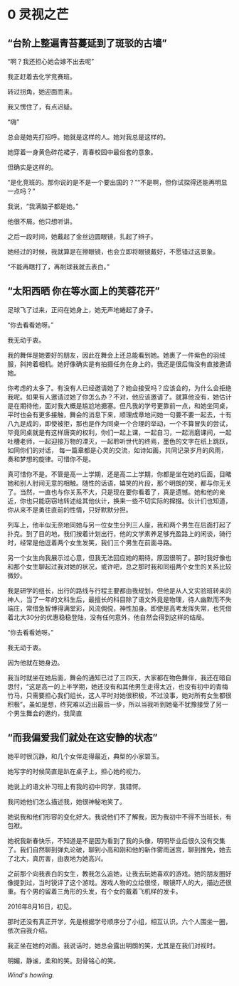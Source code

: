# 0 灵视之芒



## “台阶上整遍青苔蔓延到了斑驳的古墙”



“啊？我还担心她会嫁不出去呢”





我正赶着去化学竞赛班。

转过拐角，她迎面而来。

我又愣住了，有点迟疑。

“嗨”

总会是她先打招呼。她就是这样的人。她对我总是这样的。





她穿着一身黄色碎花裙子，青春校园中最俗套的意象。

但确实是这样的。





“是化竞班的。那你说的是不是一个要出国的？”“不是啊，但你试探得还能再明显一点吗？”





我说，“我满脑子都是她。”

他很不屑。他只想听讲。





之后一段时间，她戴起了金丝边圆眼镜，扎起了辫子。

她经过的时候，我就算是在擦眼镜，也会立即将眼镜戴好，不愿错过这景象。





“不能再瞎打了，再削球我就去表白。”



## “太阳西晒 你在等水面上的芙蓉花开”



足球飞了过来，正闷在她身上，她无声地蜷起了身子。

“你去看看她呀。”

我无动于衷。





我的舞伴是她要好的朋友，因此在舞会上还总能看到她。她裹了一件紫色的羽绒服，斜挎着相机。她好像确实是有拍摄任务在身上的。我还是很后悔没有直接邀请她。

你考虑的太多了。有没有人已经邀请她了？她会接受吗？应该会的，为什么会拒绝我呢。如果有人邀请过她了你怎么办？不对，他应该邀请了。就算他没有，她估计是在期待他，面对我大概是尴尬地搪塞。但凡我的学号更靠前一点，和她坐同桌，平时也会有更多接触，舞会的消息下来，顺理成章地问她一句要不要一起去，十有八九是成的，即使被拒，那也是作为同桌一个合理的举动，一个不算冒失的尝试，毕竟同桌就是有这样唐突的权利，你们一起上课，一起自习，一起消磨课间，一起吐槽老师，一起迎接万物的湮灭，一起聆听世代的终焉，墨色的文字在纸上跳跃，如同你们的对话， 每一篇章都是心灵的交流，如诗如画，共同记录岁月的风雨，奏和梦想的旋律。可惜你不是。

真可惜你不是。不管是高一上学期，还是高二上学期，你都是坐在她的后面，目睹她和别人肘间无意的相触。随性的话语，嬉笑的片段，那个明朗的笑，都与你无关了。当然，一直也与你关系不大，只是现在要你看着了，真是遗憾。她和他的亲近，你也只能窃窃地转述给其他伙计，换来一些不切实际的撺掇。伙计们也知道，你从来不是勇往直前的性情，只好默默分担。





列车上，他半似无奈地同她与另一位女生分列三人座，我和两个男生在后面打起了扑克。到了目的地，我们按着计划出行，他的文学素养足够充盈路上的闲谈，骑行时，经常是他逗着两个女生发笑，我们三个男生在前面寻路。

另一个女生向我展示过心意，但我无法回应她的期待。原因很明了。那时我好像也和那个女生聊起过我对她的状况，或许吧，总之那时我和同组两个女生的关系比较微妙。

我是研学的组长，出行的路线与行程主要都由我规划，但他是从人文实验班转来的神人，当了一年的文科生后，最擅长的科目除了语文外竟是物理，待人幽默而不失端庄，常借急智博得满堂彩，风流倜傥，神性加身。即使是高考发挥失常，也凭借着北大30分的优惠稳稳登陆，没有任何意外，他自然会得到这样的结局。





“你去看看她呀。”

我无动于衷。

因为他就在她身边。





我当时就坐在她后面，舞会的通知已过了三四天，大家都在物色舞伴，我还在暗自思忖，“这是高一的上半学期，她还没有和其他男生走得太近，也没有初中的青梅竹马，只需要担心我们组长，这人平时对她很积极，不过没事，她对所有女生都很积极”。虽如是想，终究难以迈出最后一步，所以当我听到她毫不犹豫接受了另一个男生舞会的邀约，我简直



## “而我偏爱我们就处在这安静的状态”



她平时很沉静，和几个女伴走得最近，典型的小家碧玉。

她写字的时候简直是趴在桌子上，担心她的视力。





她说上的语文补习班上有我的初中同学，我错愕。

我问她他们怎么描述我，她很神秘地笑了。

她说我和他们形容的变化好大。我说他们不了解我，因为我初中不得不当班长，有包袱。





她祝我新春快乐，不知道是不是因为看到了我的头像，明明毕业后很久没有交集了。我们自然聊到弹丸论破，聊到小高和刚和他的新作雾雨迷宫，聊到推免，她去了北大，真厉害，由衷地为她高兴。





之前那个向我表白的女生，教我怎么追她，让我去玩她喜欢的游戏。她的朋友圈好像提到过，当时锐评了这个游戏。游戏人物的立绘很怪，眼镜吓人的大，描边还很重。有个男的留着三角形的头发，有个女的戴着飞机样的发卡。





2016年8月16日，初见。

那时还没有真正开学，先是根据学号顺序分了小组，相互认识。六个人围坐一圈，依次自我介绍。

我正坐在她的对面。我说话时，她总会露出明朗的笑，尤其是在我们对视时。

明媚，静谧，柔和的笑。刻骨铭心的笑。

*Wind's howling.*